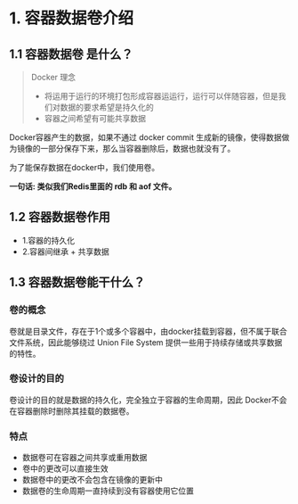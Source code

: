 # 1. 容器数据卷介绍

## 1.1 容器数据卷 是什么？

> Docker 理念
> * 将运用于运行的环境打包形成容器运运行，运行可以伴随容器，但是我们对数据的要求希望是持久化的
> * 容器之间希望有可能共享数据

Docker容器产生的数据，如果不通过 docker commit 生成新的镜像，使得数据做为镜像的一部分保存下来，那么当容器删除后，数据也就没有了。

为了能保存数据在docker中，我们使用卷。

**一句话: 类似我们Redis里面的 rdb 和 aof 文件。**


## 1.2 容器数据卷作用
* 1.容器的持久化
* 2.容器间继承 + 共享数据


## 1.3 容器数据卷能干什么？
### 卷的概念

卷就是目录文件，存在于1个或多个容器中，由docker挂载到容器，但不属于联合文件系统，因此能够绕过 Union File System 提供一些用于持续存储或共享数据的特性。

### 卷设计的目的
卷设计的目的就是数据的持久化，完全独立于容器的生命周期，因此 Docker不会在容器删除时删除其挂载的数据卷。

### 特点
* 数据卷可在容器之间共享或重用数据
* 卷中的更改可以直接生效
* 数据卷中的更改不会包含在镜像的更新中
* 数据卷的生命周期一直持续到没有容器使用它位置








